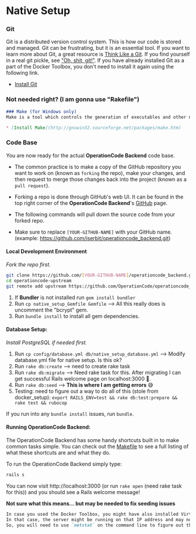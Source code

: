 # Native Setup

### Git
Git is a distributed version control system. This is how our code is stored and managed. Git can be frustrating, but it is an essential tool. If you want to learn more about Git, a great resource is [Think Like a Git](http://think-like-a-git.net/). If you find yourself in a real git pickle, see ["Oh, shit, git!"](http://ohshitgit.com/). If you have already installed Git as a part of the Docker Toolbox, you don't need to install it again using the following link.

* [Install Git](https://git-scm.com/book/en/v2/Getting-Started-Installing-Git)

### Not needed right? (I am gonna use "Rakefile")
```markdown
### Make (for Windows only)
Make is a tool which controls the generation of executables and other non-source files of a program from the program's source files. It is a standard part of the GNU library and is included in most distributions of Linux, as well as OSX. Unfortunately, Windows does not have a native make program, so it will need to be installed and added to PATH in order for the command line commands to work. You can use the [GNUWin general installation guide](http://gnuwin32.sourceforge.net/install.html) as a general guide on how to install a GNU package and add it to PATH.

* [Install Make](http://gnuwin32.sourceforge.net/packages/make.htm)
```

### Code Base
You are now ready for the actual **OperationCode Backend** code base.

* The common practice is to make a copy of the GitHub repository you want to work on (known as `forking` the repo), make your changes, and then request to merge those changes back into the project (known as a `pull request`).
* Forking a repo is done through GitHub's web UI. It can be found in the top right corner of the **OperationCode Backend**'s [GitHub](https://github.com/OperationCode/operationcode_backend) page.

* The following commands will pull down the source code from your forked repo.
* Make sure to replace `[YOUR-GITHUB-NAME]` with your GitHub name. (example: https://github.com/iserbit/operationcode_backend.git)

#### Local Development Environment
_Fork the repo first._
```bash
git clone https://github.com/[YOUR-GITHUB-NAME]/operationcode_backend.git operationcode-upstream
cd operationcode-upstream
git remote add upstream https://github.com/OperationCode/operationcode_backend.git
```

1. If **Bundler** is not installed run `gem install bundler`
2. Run `cp native_setup_Gemfile Gemfile` --> All this really does is uncomment the "bcrypt" gem.
3. Run `bundle install` to install all gem dependencies.

#### Database Setup:
_Install PostgreSQL if needed first._

1. Run `cp config/database.yml db/native_setup_database.yml` --> Modify database.yml file for native setup. Is this ok?
2. Run `rake db:create` --> need to create rake task
3. Run `rake db:migrate` --> Need rake task for this. After migrating I can get successful Rails welcome page  on localhost:3000 :raised_hands:.
4. Run `rake db:seed` --> **This is where I am getting errors** :sweat_smile:
5. Testing: need to figure out a way to do all of this (stole from docker_setup): `export RAILS_ENV=test && rake db:test:prepare && rake test && rubocop`

If you run into any `bundle install` issues, run `bundle`.


#### Running OperationCode Backend:
The OperationCode Backend has some handy shortcuts built in to make common tasks simple. You can check out the [Makefile](https://github.com/operationcode/operationcode_backend/blob/master/Makefile) to see a full listing of what these shortcuts are and what they do.

To run the OperationCode Backend simply type:
```bash
rails s
```

You can now visit http://localhost:3000 (or run `rake open` (need rake task for this)) and you should see a Rails welcome message!


**Not sure what this means... but may be needed to fix seeding issues**
```markdown
In case you used the Docker Toolbox, you might have also installed VirtualBox, which creates its own virtual network adapters.
In that case, the server might be running on that IP address and may not be reachable via localhost, 127.0.0.1 or even 0.0.0.0.
So, you will need to use `netstat` on the command line to figure out the IP address on which the server is bound.
```
